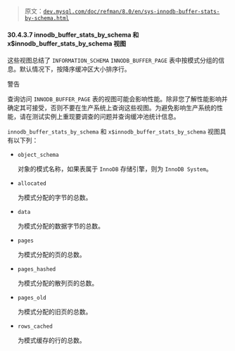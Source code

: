 > 原文：[`dev.mysql.com/doc/refman/8.0/en/sys-innodb-buffer-stats-by-schema.html`](https://dev.mysql.com/doc/refman/8.0/en/sys-innodb-buffer-stats-by-schema.html)

#### 30.4.3.7 innodb_buffer_stats_by_schema 和 x$innodb_buffer_stats_by_schema 视图

这些视图总结了 `INFORMATION_SCHEMA` `INNODB_BUFFER_PAGE` 表中按模式分组的信息。默认情况下，按降序缓冲区大小排序行。

警告

查询访问 `INNODB_BUFFER_PAGE` 表的视图可能会影响性能。除非您了解性能影响并确定其可接受，否则不要在生产系统上查询这些视图。为避免影响生产系统的性能，请在测试实例上重现要调查的问题并查询缓冲池统计信息。

`innodb_buffer_stats_by_schema` 和 `x$innodb_buffer_stats_by_schema` 视图具有以下列：

+   `object_schema`

    对象的模式名称，如果表属于 `InnoDB` 存储引擎，则为 `InnoDB System`。

+   `allocated`

    为模式分配的字节的总数。

+   `data`

    为模式分配的数据字节的总数。

+   `pages`

    为模式分配的页的总数。

+   `pages_hashed`

    为模式分配的散列页的总数。

+   `pages_old`

    为模式分配的旧页的总数。

+   `rows_cached`

    为模式缓存的行的总数。
